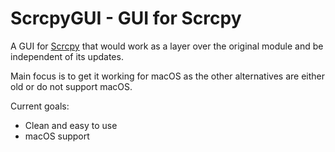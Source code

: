 # ScrcpyGUI - GUI for Scrcpy

A GUI for [Scrcpy](https://github.com/Genymobile/scrcpy) that would work as a layer over the original module and be independent of its updates.

Main focus is to get it working for macOS as the other alternatives are either old or do not support macOS.

Current goals:
- Clean and easy to use
- macOS support
